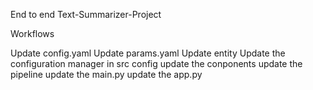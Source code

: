 End to end Text-Summarizer-Project

Workflows

Update config.yaml
Update params.yaml
Update entity
Update the configuration manager in src config
update the conponents
update the pipeline
update the main.py
update the app.py